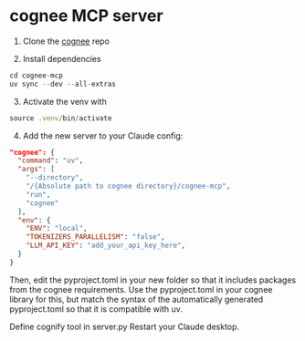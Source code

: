 # cognee MCP server

1. Clone the [cognee](www.github.com/topoteretes/cognee) repo


2. Install dependencies

```jsx
cd cognee-mcp
uv sync --dev --all-extras
```

3. Activate the venv with

```jsx
source .venv/bin/activate
```

4. Add the new server to your Claude config:

```json
"cognee": {
  "command": "uv",
  "args": [
    "--directory",
    "/{Absolute path to cognee directory}/cognee-mcp",
    "run",
    "cognee"
  ],
  "env": {
    "ENV": "local",
    "TOKENIZERS_PARALLELISM": "false",
    "LLM_API_KEY": "add_your_api_key_here",
  }
}
```

Then, edit the pyproject.toml in your new folder so that it includes packages from the cognee requirements. Use the pyproject.toml in your cognee library for this, but match the syntax of the automatically generated pyproject.toml so that it is compatible with uv.

Define cognify tool in server.py
Restart your Claude desktop.
